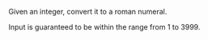 Given an integer, convert it to a roman numeral.

Input is guaranteed to be within the range from 1 to 3999.

